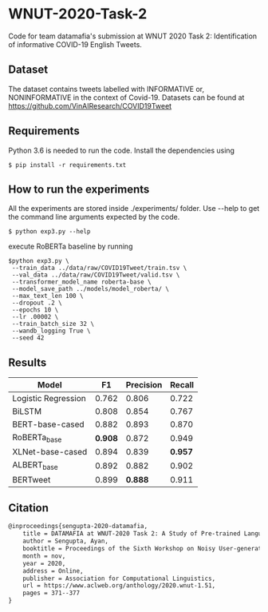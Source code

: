 # WNUT-2020-Task-2
Code for team datamafia's submission at WNUT 2020 Task 2: Identification of informative COVID-19 English Tweets.

## Dataset
The dataset contains tweets labelled with INFORMATIVE or, NONINFORMATIVE in the context of Covid-19. Datasets can be found at https://github.com/VinAIResearch/COVID19Tweet

## Requirements
Python 3.6 is needed to run the code. Install the dependencies using
	
	$ pip install -r requirements.txt

## How to run the experiments
All the experiments are stored inside ./experiments/ folder. Use --help to get the command line arguments expected by the code.

	$ python exp3.py --help

execute RoBERTa baseline by running

	$python exp3.py \
	 --train_data ../data/raw/COVID19Tweet/train.tsv \
	 --val_data ../data/raw/COVID19Tweet/valid.tsv \
	 --transformer_model_name roberta-base \
	 --model_save_path ../models/model_roberta/ \
	 --max_text_len 100 \
	 --dropout .2 \
	 --epochs 10 \
	 --lr .00002 \
	 --train_batch_size 32 \
	 --wandb_logging True \
	 --seed 42

## Results

|  Model | F1  | Precision  | Recall  |
|---|---|---|---|
| Logistic Regression   | 0.762  | 0.806  | 0.722  |
| BiLSTM |  0.808 |  0.854 |  0.767 |
| BERT-base-cased | 0.882  |  0.893 |  0.870 |
| RoBERTa<sub>base</sub> | <b>0.908</b>  |  0.872 |  0.949 |
| XLNet-base-cased | 0.894  |  0.839 |  <b>0.957</b> |
| ALBERT<sub>base</sub> | 0.892  |  0.882 |  0.902 |
| BERTweet | 0.899  |  <b>0.888</b> |  0.911 |

## Citation
```tex
@inproceedings{sengupta-2020-datamafia,
    title = DATAMAFIA at WNUT-2020 Task 2: A Study of Pre-trained Language Models along with Regularization Techniques for Downstream Tasks,
    author = Sengupta, Ayan,
    booktitle = Proceedings of the Sixth Workshop on Noisy User-generated Text (W-NUT 2020),
    month = nov,
    year = 2020,
    address = Online,
    publisher = Association for Computational Linguistics,
    url = https://www.aclweb.org/anthology/2020.wnut-1.51,
    pages = 371--377
}
```
